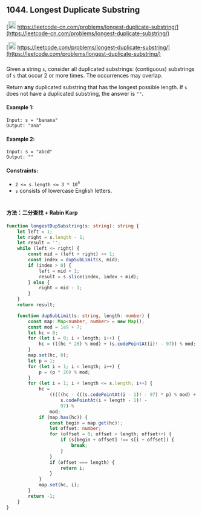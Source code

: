 ## 1044. Longest Duplicate Substring

[<img src="https://static.leetcode-cn.com/cn-mono-assets/production/assets/logo-dark-cn.c42314a8.svg" height="20" /> https://leetcode-cn.com/problems/longest-duplicate-substring/](https://leetcode-cn.com/problems/longest-duplicate-substring/)

[<img src="https://assets.leetcode.com/static_assets/public/webpack_bundles/images/logo-dark.e99485d9b.svg" height="20"/> https://leetcode.com/problems/longest-duplicate-substring/](https://leetcode.com/problems/longest-duplicate-substring/)

###

Given a string `s`, consider all duplicated substrings: (contiguous) substrings of `s` that occur 2 or more times. The occurrences may overlap.

Return **any** duplicated substring that has the longest possible length. If `s` does not have a duplicated substring, the answer is `""`.

#### Example 1:

```
Input: s = "banana"
Output: "ana"
```

#### Example 2:

```
Input: s = "abcd"
Output: ""
```

#### Constraints:

-   `2 <= s.length <= 3 * 10`<sup>`4`</sup>
-   `s` consists of lowercase English letters.

#

#### 方法：二分查找 + Rabin Karp

```ts
function longestDupSubstring(s: string): string {
    let left = 1;
    let right = s.length - 1;
    let result = '';
    while (left <= right) {
        const mid = (left + right) >> 1;
        const index = dupSubLimit(s, mid);
        if (index > 0) {
            left = mid + 1;
            result = s.slice(index, index + mid);
        } else {
            right = mid - 1;
        }
    }
    return result;

    function dupSubLimit(s: string, length: number) {
        const map: Map<number, number> = new Map();
        const mod = 1e9 + 7;
        let hc = 0;
        for (let i = 0; i < length; i++) {
            hc = (((hc * 26) % mod) + (s.codePointAt(i)! - 97)) % mod;
        }
        map.set(hc, 0);
        let p = 1;
        for (let i = 1; i < length; i++) {
            p = (p * 26) % mod;
        }
        for (let i = 1; i + length <= s.length; i++) {
            hc =
                (((((hc - (((s.codePointAt(i - 1)! - 97) * p) % mod) + mod) % mod) * 26) % mod) +
                    s.codePointAt(i + length - 1)! -
                    97) %
                mod;
            if (map.has(hc)) {
                const begin = map.get(hc)!;
                let offset: number;
                for (offset = 0; offset < length; offset++) {
                    if (s[begin + offset] !== s[i + offset]) {
                        break;
                    }
                }
                if (offset === length) {
                    return i;
                }
            }
            map.set(hc, i);
        }
        return -1;
    }
}
```
